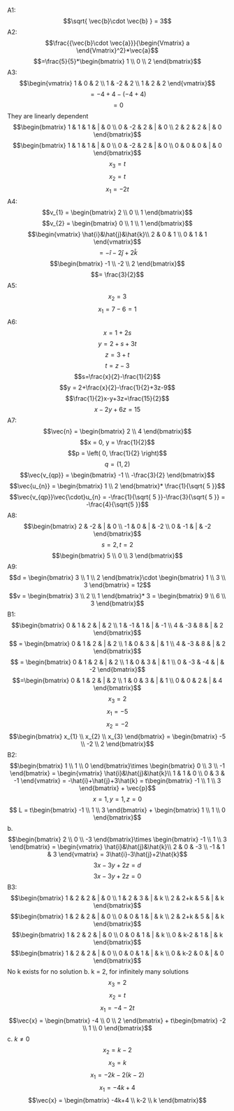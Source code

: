 A1:
$$\sqrt{ \vec{b}\cdot \vec{b} } = 3$$
A2:
$$\frac{{\vec{b}\cdot \vec{a}}}{\begin{Vmatrix}
a
\end{Vmatrix}^2}*\vec{a}$$
$$=\frac{5}{5}*\begin{bmatrix}
1 \\
0 \\
2
\end{bmatrix}$$
A3:
$$\begin{vmatrix}
1 & 0 & 2 \\
1 & -2 & 2 \\
1 & 2 & 2
\end{vmatrix}$$
$$= -4+4-(-4+4)$$
$$=0$$
They are linearly dependent
$$\begin{bmatrix}
1 & 1 & 1 & | & 0 \\
0 & -2 & 2 & | & 0 \\
2 & 2 & 2 & | & 0
\end{bmatrix}$$
$$\begin{bmatrix}
1 & 1 & 1 & | & 0 \\
0 & -2 & 2 & | & 0 \\
0 & 0 & 0 & | & 0
\end{bmatrix}$$
$$x_{3}= t$$
$$x_{2} = t$$
$$x_{1} = -2t$$
A4:
$$v_{1} = \begin{bmatrix}
2 \\
0 \\
1
\end{bmatrix}$$
$$v_{2} = \begin{bmatrix}
0 \\
1 \\
1
\end{bmatrix}$$
$$\begin{vmatrix}
\hat{i}&\hat{j}&\hat{k}\\
2 & 0 & 1 \\
0 & 1 & 1
\end{vmatrix}$$
$$= -\hat{i}-2\hat{j}+2\hat{k}$$
$$\begin{bmatrix}
-1 \\
-2 \\
2
\end{bmatrix}$$
$$= \frac{3}{2}$$
A5:
$$x_{2} = 3$$
$$x_{1} = 7-6 = 1$$
A6:
$$x=1+2s$$
$$y = 2+s+3t$$
$$z = 3+t$$
$$t = z-3$$
$$s=\frac{x}{2}-\frac{1}{2}$$
$$y = 2+\frac{x}{2}-\frac{1}{2}+3z-9$$
$$\frac{1}{2}x-y+3z=\frac{15}{2}$$
$$x-2y+6z=15$$
A7:
$$\vec{n} = \begin{bmatrix}
2 \\
4
\end{bmatrix}$$
$$x = 0, y = \frac{1}{2}$$
$$p = \left( 0, \frac{1}{2} \right)$$
$$q = (1,2)$$
$$\vec{v_{qp}} = \begin{bmatrix}
-1 \\
-\frac{3}{2}
\end{bmatrix}$$
$$\vec{u_{n}} = \begin{bmatrix}
1 \\
2
\end{bmatrix}* \frac{1}{\sqrt{ 5 }}$$
$$\vec{v_{qp}}\vec{\cdot}u_{n} = -\frac{1}{\sqrt{ 5 }}-\frac{3}{\sqrt{ 5 }} = -\frac{4}{\sqrt{5  }}$$
A8:
$$\begin{bmatrix}
2 & -2 & | & 0 \\
-1 & 0 & | & -2 \\
0 & -1 & | & -2
\end{bmatrix}$$
$$s = 2, t = 2$$
$$\begin{bmatrix}
5 \\
0 \\
3
\end{bmatrix}$$
A9:
$$d = \begin{bmatrix}
3 \\
1 \\
2
\end{bmatrix}\cdot \begin{bmatrix}
1 \\
3 \\
3
\end{bmatrix} = 12$$
$$v = \begin{bmatrix}
3 \\
2 \\
1
\end{bmatrix}* 3 = \begin{bmatrix}
9 \\
6 \\
3
\end{bmatrix}$$
B1:
$$\begin{bmatrix}
0 & 1 & 2 & | & 2 \\
1 & -1 & 1 & | & -1 \\
4 & -3 & 8 & | & 2
\end{bmatrix}$$
$$ = \begin{bmatrix}
0 & 1 & 2 & | & 2 \\
1 & 0 & 3 & | & 1 \\
4 & -3 & 8 & | & 2
\end{bmatrix}$$
$$ = \begin{bmatrix}
0 & 1 & 2 & | & 2 \\
1 & 0 & 3 & | & 1 \\
0 & -3 & -4 & | & -2
\end{bmatrix}$$
$$=\begin{bmatrix}
0 & 1 & 2 & | & 2 \\
1 & 0 & 3 & | & 1 \\
0 & 0 & 2 & | & 4
\end{bmatrix}$$
$$x_{3} = 2$$
$$x_{1} = -5$$
$$x_{2} = -2$$
$$\begin{bmatrix}
x_{1} \\
x_{2} \\
x_{3}
\end{bmatrix} = \begin{bmatrix}
-5 \\
-2 \\
2
\end{bmatrix}$$
B2:
$$\begin{bmatrix}
1 \\
1 \\
0
\end{bmatrix}\times \begin{bmatrix}
0 \\
3 \\
-1
\end{bmatrix} = \begin{vmatrix}
\hat{i}&\hat{j}&\hat{k}\\
1 & 1 & 0 \\
0 & 3 & -1
\end{vmatrix} = -\hat{i}+\hat{j}+3\hat{k} = t\begin{bmatrix}
-1 \\
1 \\
3
\end{bmatrix} + \vec{p}$$
$$x = 1, y = 1, z = 0$$
$$ L = t\begin{bmatrix}
-1 \\
1 \\
3 
\end{bmatrix} + \begin{bmatrix}
1 \\
1 \\
0 
\end{bmatrix}$$
b.
$$\begin{bmatrix}
2 \\
0 \\
-3
\end{bmatrix}\times \begin{bmatrix}
-1 \\
1 \\
3
\end{bmatrix} = \begin{vmatrix}
\hat{i}&\hat{j}&\hat{k}\\
2 & 0 & -3 \\
-1 & 1 & 3
\end{vmatrix} = 3\hat{i}-3\hat{j}+2\hat{k}$$
$$3x-3y+2z = d$$
$$3x-3y+2z = 0$$
B3:
$$\begin{bmatrix}
1 & 2 & 2 & | & 0 \\
1 & 2 & 3 & | & k \\
2 & 2+k & 5 & | & k
\end{bmatrix}$$
$$\begin{bmatrix}
1 & 2 & 2 & | & 0 \\
0 & 0 & 1 & | & k \\
2 & 2+k & 5 & | & k
\end{bmatrix}$$
$$\begin{bmatrix}
1 & 2 & 2 & | & 0 \\
0 & 0 & 1 & | & k \\
0 & k-2 & 1 & | & k
\end{bmatrix}$$
$$\begin{bmatrix}
1 & 2 & 2 & | & 0 \\
0 & 0 & 1 & | & k \\
0 & k-2 & 0 & | & 0
\end{bmatrix}$$
No k exists for no solution
b.
k = 2, for infinitely many solutions
$$x_{3} = 2$$
$$x_{2} = t$$
$$x_{1} = -4-2t$$
$$\vec{x} = \begin{bmatrix}
-4 \\
0 \\
2
\end{bmatrix} + t\begin{bmatrix}
-2 \\
1 \\
0
\end{bmatrix}$$
c.
$k \neq 0$
$$x_{2} = k-2$$
$$x_{3} = k$$
$$x_{1} = -2k-2(k-2)$$
$$x_{1} = -4k+4$$
$$\vec{x} = \begin{bmatrix}
-4k+4 \\
k-2 \\
k
\end{bmatrix}$$